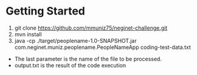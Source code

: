 # Getting Started
1.	git clone https://github.com/mmuniz75/neginet-challenge.git
2.	mvn install
3.	java -cp ./target/peoplename-1.0-SNAPSHOT.jar com.neginet.muniz.peoplename.PeopleNameApp coding-test-data.txt

* The last parameter is the name of the file to be processed.
* output.txt is the result of the code execution